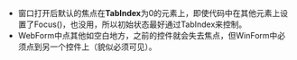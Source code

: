<ul>
<li>窗口打开后默认的焦点在<strong>TabIndex</strong>为0的元素上，即使代码中在其他元素上设置了Focus()，也没用，所以初始状态最好通过TabIndex来控制。</li>
<li>WebForm中点其他如空白地方，之前的控件就会失去焦点，但WinForm中必须点到另一个控件上（貌似必须可见）。</li>
</ul>